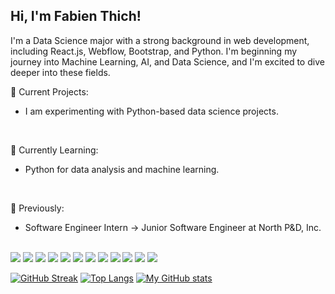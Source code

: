 ## Hi, I'm Fabien Thich!

I'm a Data Science major with a strong background in web development, including React.js, Webflow, Bootstrap, and Python. I'm beginning my journey into Machine Learning, AI, and Data Science, and I'm excited to dive deeper into these fields.
<br />

🔭 Current Projects: 
* I am experimenting with Python-based data science projects.
<br />

🌱 Currently Learning:
* Python for data analysis and machine learning.
<br />

💼 Previously:
* Software Engineer Intern → Junior Software Engineer at North P&D, Inc.
<br />

<!----I am a high school student at Northview Heights Secondary School. I recently started an internship at [North P&D, Inc.](https://www.northpnd.com) to gain
valuable experience in Software Engineering through hands-on activities. You can read all about my internship journey on my personal website linked in my bio. 
--->

<div> 
 <img src="https://img.shields.io/badge/python-3670A0?style=for-the-badge&logo=python&logoColor=ffdd54" />
 <img src="https://img.shields.io/badge/Pandas-150458?style=for-the-badge&logo=pandas&logoColor=white" />
 <img src="https://img.shields.io/badge/NumPy-013243?style=for-the-badge&logo=numpy&logoColor=white" />
 <img src="https://img.shields.io/badge/Matplotlib-2B2B2B?style=for-the-badge" />
 <img src="https://img.shields.io/badge/Seaborn-3776AB?style=for-the-badge&logo=python&logoColor=white" />
 <img src="https://img.shields.io/badge/Plotly-3F4F75?style=for-the-badge&logo=plotly&logoColor=white" />
 <img src="https://img.shields.io/badge/Scikit--Learn-F7931E?style=for-the-badge&logo=scikit-learn&logoColor=white" />
 <img src="https://img.shields.io/badge/Statsmodels-0576AC?style=for-the-badge&logo=python&logoColor=white" />
 <img src="https://img.shields.io/badge/NLTK-9C27B0?style=for-the-badge&logo=python&logoColor=white" />
 
 <img src="https://img.shields.io/badge/JavaScript-323330?style=for-the-badge&logo=javascript&logoColor=F7DF1E" /> 
 <img src="https://img.shields.io/badge/React-20232A?style=for-the-badge&logo=react&logoColor=61DAFB" /> 
 <img src="https://img.shields.io/badge/Bootstrap-563D7C?style=for-the-badge&logo=bootstrap&logoColor=white" />
 <!--
 <img src="https://img.shields.io/badge/HTML5-E34F26?style=for-the-badge&logo=html5&logoColor=white" /> 
 <img src="https://img.shields.io/badge/CSS3-1572B6?style=for-the-badge&logo=css3&logoColor=white" />  
 -->
</div>
 
[![GitHub Streak](https://streak-stats.demolab.com/?user=FabienThich)](https://git.io/streak-stats) 
[![Top Langs](https://github-readme-stats.vercel.app/api/top-langs/?username=FabienThich&layout=compact)](https://github.com/anuraghazra/github-readme-stats)
[![My GitHub stats](https://github-readme-stats.vercel.app/api?username=FabienThich)](https://github.com/anuraghazra/github-readme-stats)


<!---- 👋 Hi, I’m @FabienThich
- 👀 I’m interested in ...
- 🌱 I’m currently learning ...
- 💞️ I’m looking to collaborate on ...
- 📫 How to reach me ...--->

<!---
FabienThich/FabienThich is a ✨ special ✨ repository because its `README.md` (this file) appears on your GitHub profile.
You can click the Preview link to take a look at your changes.
--->
